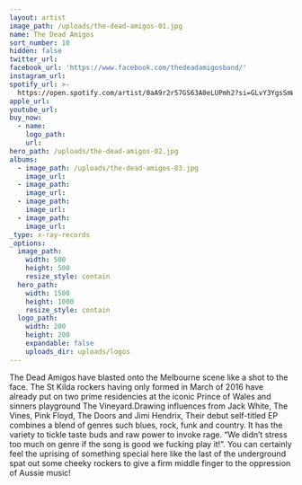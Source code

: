 ```yaml
---
layout: artist
image_path: /uploads/the-dead-amigos-01.jpg
name: The Dead Amigos
sort_number: 10
hidden: false
twitter_url:
facebook_url: 'https://www.facebook.com/thedeadamigosband/'
instagram_url:
spotify_url: >-
  https://open.spotify.com/artist/0aA9r2r57GS63A0eLUPmh2?si=GLvY3YgsSmWb-243Yy1FDA
apple_url:
youtube_url:
buy_now:
  - name:
    logo_path:
    url:
hero_path: /uploads/the-dead-amigos-02.jpg
albums:
  - image_path: /uploads/the-dead-amigos-03.jpg
    image_url:
  - image_path:
    image_url:
  - image_path:
    image_url:
  - image_path:
    image_url:
_type: x-ray-records
_options:
  image_path:
    width: 500
    height: 500
    resize_style: contain
  hero_path:
    width: 1500
    height: 1000
    resize_style: contain
  logo_path:
    width: 200
    height: 200
    expandable: false
    uploads_dir: uploads/logos
---
```


The Dead Amigos have blasted onto the Melbourne scene like a shot to the face. The St Kilda rockers having only formed in March of 2016 have already put on two prime residencies at the iconic Prince of Wales and sinners playground The Vineyard.Drawing influences from Jack White, The Vines, Pink Floyd, The Doors and Jimi Hendrix, Their debut self-titled EP combines a blend of genres such blues, rock, funk and country. It has the variety to tickle taste buds and raw power to invoke rage. “We didn’t stress too much on genre if the song is good we fucking play it\!”. You can certainly feel the uprising of something special here like the last of the underground spat out some cheeky rockers to give a firm middle finger to the oppression of Aussie music\!